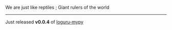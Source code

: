   We are just like reptiles ; Giant rulers of the world

---

Just released **v0.0.4** of [loguru-mypy](https://github.com/kornicameister/loguru-mypy/releases/tag/v0.0.4)
